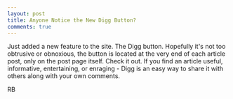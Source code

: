 ```yaml
---
layout: post
title: Anyone Notice the New Digg Button?
comments: true
---
```

Just added a new feature to the site. The Digg button. Hopefully it's not too obtrusive or obnoxious, the button is located at the very end of each article post, only on the post page itself. Check it out. If you find an article useful, informative, entertaining, or enraging - Digg is an easy way to share it with others along with your own comments.

RB